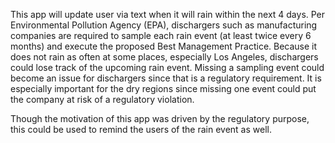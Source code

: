 This app will update user via text when it will rain within the next 4 days.  Per Environmental Pollution Agency (EPA), dischargers such as manufacturing companies are required to sample each rain event (at least twice every 6 months) and execute the proposed Best Management Practice.  Because it does not rain as often at some places, especially Los Angeles, dischargers could lose track of the upcoming rain event.  Missing a sampling event could become an issue for dischargers since that is a regulatory requirement.  It is especially important for the dry regions since missing one event could put the company at risk of a regulatory violation.

Though the motivation of this app was driven by the regulatory purpose, this could be used to remind the users of the rain event as well.

